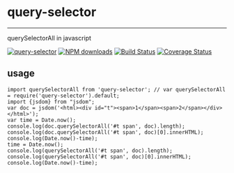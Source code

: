 # query-selector
---

querySelectorAll in javascript

[![query-selector](https://nodei.co/npm/query-selector.png)](https://npmjs.org/package/query-selector)
[![NPM downloads](http://img.shields.io/npm/dm/query-selector.svg)](https://npmjs.org/package/query-selector)
[![Build Status](https://secure.travis-ci.org/yiminghe/query-selector.png?branch=master)](https://travis-ci.org/yiminghe/query-selector)
[![Coverage Status](https://img.shields.io/coveralls/yiminghe/query-selector.svg)](https://coveralls.io/r/yiminghe/query-selector?branch=master)


## usage

```
import querySelectorAll from 'query-selector'; // var querySelectorAll = require('query-selector').default;
import {jsdom} from "jsdom";
var doc = jsdom('<html><div id="t"><span>1</span><span>2</span></div></html>');
var time = Date.now();
console.log(doc.querySelectorAll('#t span', doc).length);
console.log(doc.querySelectorAll('#t span', doc)[0].innerHTML);
console.log(Date.now()-time);
time = Date.now();
console.log(querySelectorAll('#t span', doc).length);
console.log(querySelectorAll('#t span', doc)[0].innerHTML);
console.log(Date.now()-time);
```
